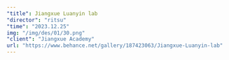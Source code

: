 ```yaml
---
"title": Jiangxue Luanyin lab
"director": "ritsu"
"time": "2023.12.25"
img: "/img/des/01/30.png"
"client": "Jiangxue Academy"
url: "https://www.behance.net/gallery/187423063/Jiangxue-Luanyin-lab"
---
```


